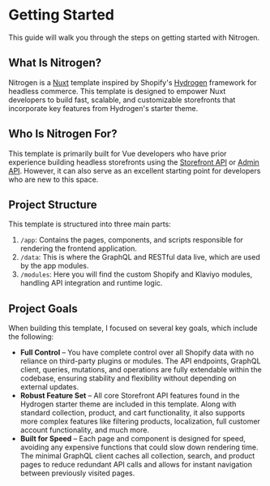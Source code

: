 # Getting Started

This guide will walk you through the steps on getting started with Nitrogen.

## What Is Nitrogen?

Nitrogen is a [Nuxt](https://nuxt.com/) template inspired by Shopify's [Hydrogen](https://github.com/Shopify/hydrogen) framework for headless commerce. This template is designed to empower Nuxt developers to build fast, scalable, and customizable storefronts that incorporate key features from Hydrogen's starter theme.

## Who Is Nitrogen For?

This template is primarily built for Vue developers who have prior experience building headless storefronts using the [Storefront API](https://shopify.dev/docs/api/storefront) or [Admin API](https://shopify.dev/docs/api/admin-graphql). However, it can also serve as an excellent starting point for developers who are new to this space.

## Project Structure

This template is structured into three main parts:

1. `/app`: Contains the pages, components, and scripts responsible for rendering the frontend application.
2. `/data`: This is where the GraphQL and RESTful data live, which are used by the app modules.
3. `/modules`: Here you will find the custom Shopify and Klaviyo modules, handling API integration and runtime logic.

## Project Goals

When building this template, I focused on several key goals, which include the following:

- **Full Control** – You have complete control over all Shopify data with no reliance on third-party plugins or modules. The API endpoints, GraphQL client, queries, mutations, and operations are fully extendable within the codebase, ensuring stability and flexibility without depending on external updates.
- **Robust Feature Set** – All core Storefront API features found in the Hydrogen starter theme are included in this template. Along with standard collection, product, and cart functionality, it also supports more complex features like filtering products, localization, full customer account functionality, and much more.
- **Built for Speed** – Each page and component is designed for speed, avoiding any expensive functions that could slow down rendering time. The minimal GraphQL client caches all collection, search, and product pages to reduce redundant API calls and allows for instant navigation between previously visited pages.
